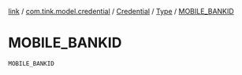 [link](../../../index.md) / [com.tink.model.credential](../../index.md) / [Credential](../index.md) / [Type](index.md) / [MOBILE_BANKID](./-m-o-b-i-l-e_-b-a-n-k-i-d.md)

# MOBILE_BANKID

`MOBILE_BANKID`